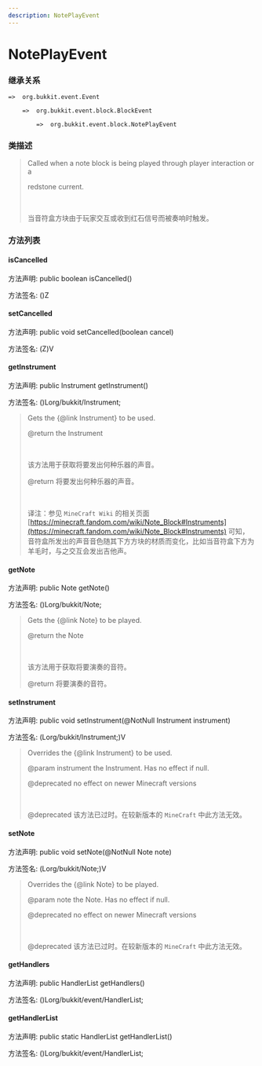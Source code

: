 ```yaml
---
description: NotePlayEvent
---
```


# NotePlayEvent

### 继承关系

    =>  org.bukkit.event.Event

        =>  org.bukkit.event.block.BlockEvent

            =>  org.bukkit.event.block.NotePlayEvent

### 类描述

> Called when a note block is being played through player interaction or a
> 
> redstone current.
> 
> <br>
> 
> 当音符盒方块由于玩家交互或收到红石信号而被奏响时触发。

### 方法列表

#### isCancelled

方法声明: public boolean isCancelled()

方法签名: ()Z

#### setCancelled

方法声明: public void setCancelled(boolean cancel)

方法签名: (Z)V

#### getInstrument

方法声明: public Instrument getInstrument()

方法签名: ()Lorg/bukkit/Instrument;

> Gets the {@link Instrument} to be used.
> 
> @return the Instrument
> 
> <br>
> 
> 该方法用于获取将要发出何种乐器的声音。
> 
> @return 将要发出何种乐器的声音。
> 
> <br>
> 
> 译注：参见 `MineCraft Wiki` 的相关页面 [https://minecraft.fandom.com/wiki/Note_Block#Instruments](https://minecraft.fandom.com/wiki/Note_Block#Instruments) 可知，音符盒所发出的声音音色随其下方方块的材质而变化，比如当音符盒下方为羊毛时，与之交互会发出吉他声。

#### getNote

方法声明: public Note getNote()

方法签名: ()Lorg/bukkit/Note;

> Gets the {@link Note} to be played.
> 
> @return the Note
> 
> <br>
> 
> 该方法用于获取将要演奏的音符。
> 
> @return 将要演奏的音符。

#### setInstrument

方法声明: public void setInstrument(@NotNull Instrument instrument)

方法签名: (Lorg/bukkit/Instrument;)V

> Overrides the {@link Instrument} to be used.
> 
> @param instrument the Instrument. Has no effect if null.
> 
> @deprecated no effect on newer Minecraft versions
> 
> <br>
> 
> @deprecated 该方法已过时。在较新版本的 `MineCraft` 中此方法无效。

#### setNote

方法声明: public void setNote(@NotNull Note note)

方法签名: (Lorg/bukkit/Note;)V

> Overrides the {@link Note} to be played.
> 
> @param note the Note. Has no effect if null.
> 
> @deprecated no effect on newer Minecraft versions
> 
> <br>
> 
> @deprecated 该方法已过时。在较新版本的 `MineCraft` 中此方法无效。

#### getHandlers

方法声明: public HandlerList getHandlers()

方法签名: ()Lorg/bukkit/event/HandlerList;

#### getHandlerList

方法声明: public static HandlerList getHandlerList()

方法签名: ()Lorg/bukkit/event/HandlerList;